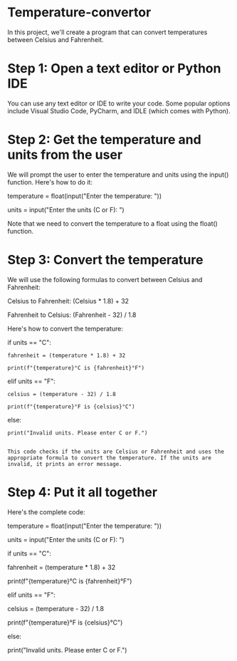 # Temperature-convertor
In this project, we'll create a program that can convert temperatures between Celsius and Fahrenheit.
# Step 1: Open a text editor or Python IDE

You can use any text editor or IDE to write your code. Some popular options include Visual Studio Code, PyCharm, and IDLE (which comes with Python).

# Step 2: Get the temperature and units from the user

We will prompt the user to enter the temperature and units using the input() function. Here's how to do it:



temperature = float(input("Enter the temperature: "))

units = input("Enter the units (C or F): ")



Note that we need to convert the temperature to a float using the float() function.

# Step 3: Convert the temperature

We will use the following formulas to convert between Celsius and Fahrenheit:

Celsius to Fahrenheit: (Celsius * 1.8) + 32

Fahrenheit to Celsius: (Fahrenheit - 32) / 1.8

Here's how to convert the temperature:


if units == "C":

    fahrenheit = (temperature * 1.8) + 32
    
    print(f"{temperature}°C is {fahrenheit}°F")
    
elif units == "F":

    celsius = (temperature - 32) / 1.8
    
    print(f"{temperature}°F is {celsius}°C")
    
else:

    print("Invalid units. Please enter C or F.")
    
    
    This code checks if the units are Celsius or Fahrenheit and uses the appropriate formula to convert the temperature. If the units are invalid, it prints an error message.

# Step 4: Put it all together

Here's the complete code:



temperature = float(input("Enter the temperature: "))

units = input("Enter the units (C or F): ")

if units == "C":

fahrenheit = (temperature * 1.8) + 32

print(f"{temperature}°C is {fahrenheit}°F")

elif units == "F":

celsius = (temperature - 32) / 1.8

print(f"{temperature}°F is {celsius}°C")

else:

print("Invalid units. Please enter C or F.")


